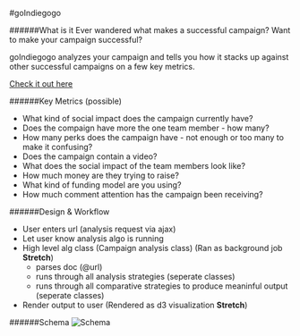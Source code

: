 #goIndiegogo

######What is it
Ever wandered what makes a successful campaign?  Want to make your campaign successful?  

goIndiegogo analyzes your campaign and tells you how it stacks up against other successful campaigns on a few key metrics.

[Check it out here](goindiegogo.herokuapp.com)

######Key Metrics (possible)
- What kind of social impact does the campaign currently have?
- Does the compaign have more the one team member - how many?
- How many perks does the campaign have - not enough or too many to make it confusing?
- Does the campaign contain a video?
- What does the social impact of the team members look like?
- How much money are they trying to raise?
- What kind of funding model are you using?
- How much comment attention has the campaign been receiving?

######Design & Workflow
- User enters url (analysis request via ajax)
- Let user know analysis algo is running
- High level alg class (Campaign analysis class) (Ran as background job **Stretch**)
  - parses doc (@url)
  - runs through all analysis strategies (seperate classes)
  - runs through all comparative strategies to produce meaninful output (seperate classes)
- Render output to user (Rendered as d3 visualization **Stretch**)

######Schema
![Schema](http://i.imgur.com/zA56Yr3.png)



